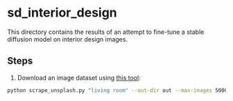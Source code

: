 # sd_interior_design

This directory contains the results of an attempt to fine-tune a stable diffusion model on interior design images.

## Steps

1. Download an image dataset using [this tool](../unsplash_scraper/):
```bash
python scrape_unsplash.py "living room" --out-dir out --max-images 5000
```
